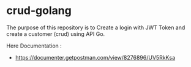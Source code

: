 # crud-golang
The purpose of this repository is to Create a login with JWT Token and create a customer (crud) using API Go.

Here Documentation :
- https://documenter.getpostman.com/view/8276896/UV5RkKsa

